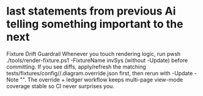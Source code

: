 # last statements from previous Ai telling something important to the next

Fixture Drift Guardrail
Whenever you touch rendering logic, run pwsh ./tools/render-fixture.ps1 -FixtureName invSys (without -Update) before committing. If you see diffs, apply/refresh the matching tests/fixtures/config/<fixture>/<mode>.diagram.override.json first, then rerun with -Update -Note "<reason>". The override + ledger workflow keeps multi-page view-mode coverage stable so CI never surprises you.


